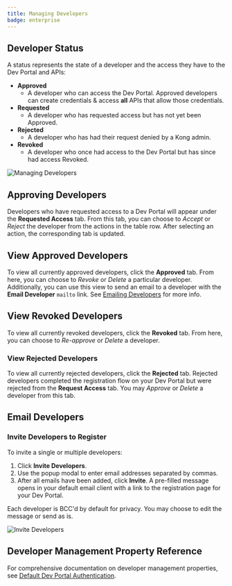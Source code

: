 ```yaml
---
title: Managing Developers
badge: enterprise
---
```


## Developer Status

A status represents the state of a developer and the access they have to the Dev
 Portal and APIs:

* **Approved**
  * A developer who can access the Dev Portal. Approved developers can create
  credentials &amp; access **all** APIs that allow those credentials.
* **Requested**
  * A developer who has requested access but has not yet been Approved.
* **Rejected**
  * A developer who has had their request denied by a Kong admin.
* **Revoked**
  * A developer who once had access to the Dev Portal but has since had access
  Revoked.


![Managing Developers](https://konghq.com/wp-content/uploads/2018/05/gui-developer-tabs.png)

## Approving Developers

Developers who have requested access to a Dev Portal will appear under the
**Requested Access** tab. From this tab, you can choose to *Accept* or *Reject*
the developer from the actions in the table row. After selecting an action, the
corresponding tab is updated.


## View Approved Developers

To view all currently approved developers, click the **Approved** tab. From here, you can choose to *Revoke* or *Delete* a particular developer. Additionally, you can use this view to send an email to a developer with the **Email Developer** `mailto` link. See [Emailing Developers](#emailing-developers) for more info.


## View Revoked Developers

To view all currently revoked developers, click the **Revoked** tab. From here, you can choose to *Re-approve* or *Delete* a developer.


### View Rejected Developers

To view all currently rejected developers, click the **Rejected** tab. Rejected developers completed the registration flow on your Dev Portal but were rejected from the **Request Access** tab. You may *Approve* or *Delete* a developer from this tab.


## Email Developers

### Invite Developers to Register

To invite a single or multiple developers:

1. Click **Invite Developers**.
2. Use the popup modal to enter email addresses separated by commas.
3. After all emails have been added, click **Invite**. A pre-filled message
opens in your default email client with a link to the registration page for
your Dev Portal.

Each developer is BCC'd by default for privacy. You may choose to edit the message or send as is.

![Invite Developers](https://konghq.com/wp-content/uploads/2018/05/invite-developers.png)

## Developer Management Property Reference

For comprehensive documentation on developer management properties, see [Default Dev Portal Authentication](/gateway/{{page.release}}/reference/configuration/#default-developer-portal-authentication-section).
